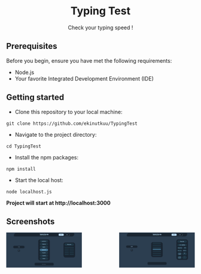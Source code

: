 <h1 align="center">Typing Test</h1>
<p align="center">
Check your typing speed !
</p>

## Prerequisites
Before you begin, ensure you have met the following requirements:

- Node.js
- Your favorite Integrated Development Environment (IDE)

## Getting started

- Clone this repository to your local machine:
```
git clone https://github.com/ekinutkuu/TypingTest
```
- Navigate to the project directory:
```
cd TypingTest
```
- Install the npm packages:
```
npm install
```
- Start the local host:
```
node localhost.js
```

**Project will start at http://localhost:3000**


## Screenshots

<div align="center" style="width:100%;display:flex;justify-content:space-between;">
  <img width="40%" src="https://github.com/ekinutkuu/TypingTest/blob/master/screenshots/1.png" align="center" alt="screenshot" />
  <img width="40%" src="https://github.com/ekinutkuu/TypingTest/blob/master/screenshots/2.png" align="center" alt="screenshot" />
</div>